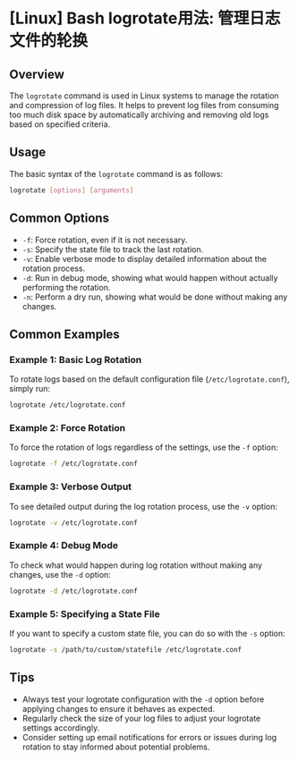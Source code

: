 # [Linux] Bash logrotate用法: 管理日志文件的轮换

## Overview
The `logrotate` command is used in Linux systems to manage the rotation and compression of log files. It helps to prevent log files from consuming too much disk space by automatically archiving and removing old logs based on specified criteria.

## Usage
The basic syntax of the `logrotate` command is as follows:

```bash
logrotate [options] [arguments]
```

## Common Options
- `-f`: Force rotation, even if it is not necessary.
- `-s`: Specify the state file to track the last rotation.
- `-v`: Enable verbose mode to display detailed information about the rotation process.
- `-d`: Run in debug mode, showing what would happen without actually performing the rotation.
- `-n`: Perform a dry run, showing what would be done without making any changes.

## Common Examples

### Example 1: Basic Log Rotation
To rotate logs based on the default configuration file (`/etc/logrotate.conf`), simply run:

```bash
logrotate /etc/logrotate.conf
```

### Example 2: Force Rotation
To force the rotation of logs regardless of the settings, use the `-f` option:

```bash
logrotate -f /etc/logrotate.conf
```

### Example 3: Verbose Output
To see detailed output during the log rotation process, use the `-v` option:

```bash
logrotate -v /etc/logrotate.conf
```

### Example 4: Debug Mode
To check what would happen during log rotation without making any changes, use the `-d` option:

```bash
logrotate -d /etc/logrotate.conf
```

### Example 5: Specifying a State File
If you want to specify a custom state file, you can do so with the `-s` option:

```bash
logrotate -s /path/to/custom/statefile /etc/logrotate.conf
```

## Tips
- Always test your logrotate configuration with the `-d` option before applying changes to ensure it behaves as expected.
- Regularly check the size of your log files to adjust your logrotate settings accordingly.
- Consider setting up email notifications for errors or issues during log rotation to stay informed about potential problems.